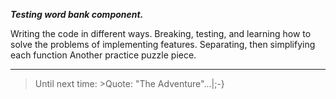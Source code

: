 _**Testing word bank component.**_

Writing the code in different ways. Breaking, testing, and learning how to solve the problems of implementing features. Separating, then simplifying each function Another practice puzzle piece.

---

> Until next time: >Quote: "The Adventure"...|;-}
